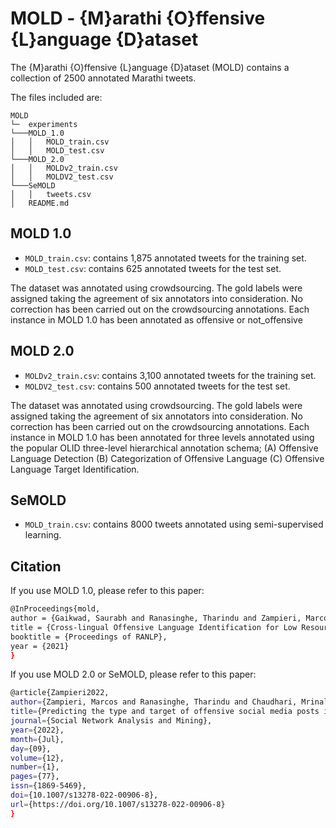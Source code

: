 # MOLD - {M}arathi {O}ffensive {L}anguage {D}ataset

The {M}arathi {O}ffensive {L}anguage {D}ataset (MOLD) contains a collection of 2500 annotated Marathi tweets.

The files included are: 
```
MOLD
└─  experiments
└───MOLD_1.0
│   │   MOLD_train.csv
│   │   MOLD_test.csv
└───MOLD_2.0
│   │   MOLDv2_train.csv
│   │   MOLDV2_test.csv
└───SeMOLD
│   │   tweets.csv
│   README.md
```

## MOLD 1.0
- `MOLD_train.csv`: contains 1,875 annotated tweets for the training set.  
- `MOLD_test.csv`: contains 625 annotated tweets for the test set. 

The dataset was annotated using crowdsourcing. The gold labels were assigned taking the agreement of six annotators into consideration. No correction has been carried out on the crowdsourcing annotations. 
Each instance in MOLD 1.0 has been annotated as offensive or not_offensive

## MOLD 2.0
- `MOLDv2_train.csv`: contains 3,100 annotated tweets for the training set.  
- `MOLDV2_test.csv`: contains 500 annotated tweets for the test set. 

The dataset was annotated using crowdsourcing. The gold labels were assigned taking the agreement of six annotators into consideration. No correction has been carried out on the crowdsourcing annotations. 
Each instance in MOLD 1.0 has been annotated for three levels annotated using the popular OLID three-level hierarchical annotation schema; (A) Offensive Language Detection (B) Categorization of Offensive Language (C) Offensive Language Target Identification. 

## SeMOLD 
- `MOLD_train.csv`: contains 8000 tweets annotated using semi-supervised learning.  





## Citation
If you use MOLD 1.0, please refer to this paper:

```bash
@InProceedings{mold,
author = {Gaikwad, Saurabh and Ranasinghe, Tharindu and Zampieri, Marcos and Homan, Christopher M.},
title = {Cross-lingual Offensive Language Identification for Low Resource Languages: The Case of Marathi},
booktitle = {Proceedings of RANLP},
year = {2021}
}
```

If you use MOLD 2.0 or SeMOLD, please refer to this paper:

```bash
@article{Zampieri2022,
author={Zampieri, Marcos and Ranasinghe, Tharindu and Chaudhari, Mrinal and Gaikwad, Saurabh and Krishna, Prajwal and Nene, Mayuresh and Paygude, Shrunali},
title={Predicting the type and target of offensive social media posts in Marathi},
journal={Social Network Analysis and Mining},
year={2022},
month={Jul},
day={09},
volume={12},
number={1},
pages={77},
issn={1869-5469},
doi={10.1007/s13278-022-00906-8},
url={https://doi.org/10.1007/s13278-022-00906-8}
}
```
